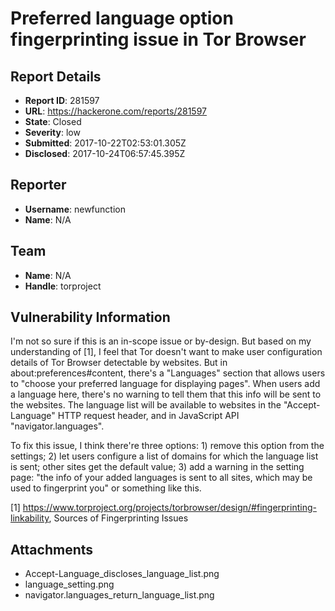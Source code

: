 # Preferred language option fingerprinting issue in Tor Browser

## Report Details
- **Report ID**: 281597
- **URL**: https://hackerone.com/reports/281597
- **State**: Closed
- **Severity**: low
- **Submitted**: 2017-10-22T02:53:01.305Z
- **Disclosed**: 2017-10-24T06:57:45.395Z

## Reporter
- **Username**: newfunction
- **Name**: N/A

## Team
- **Name**: N/A
- **Handle**: torproject

## Vulnerability Information
I'm not so sure if this is an in-scope issue or by-design. But based on my understanding of [1], I feel that Tor doesn't want to make user configuration details of Tor Browser detectable by websites. But in about:preferences#content, there's a "Languages" section that allows users to "choose your preferred language for displaying pages". When users add a language here, there's no warning to tell them that this info will be sent to the websites. The language list will be available to websites in the "Accept-Language" HTTP request header, and in JavaScript API "navigator.languages".

To fix this issue, I think there're three options: 1) remove this option from the settings; 2) let users configure a list of domains for which the language list is sent; other sites get the default value; 3) add a warning in the setting page: "the info of your added languages is sent to all sites, which may be used to fingerprint you" or something like this.

[1] https://www.torproject.org/projects/torbrowser/design/#fingerprinting-linkability, Sources of Fingerprinting Issues

## Attachments
- Accept-Language_discloses_language_list.png
- language_setting.png
- navigator.languages_return_language_list.png
